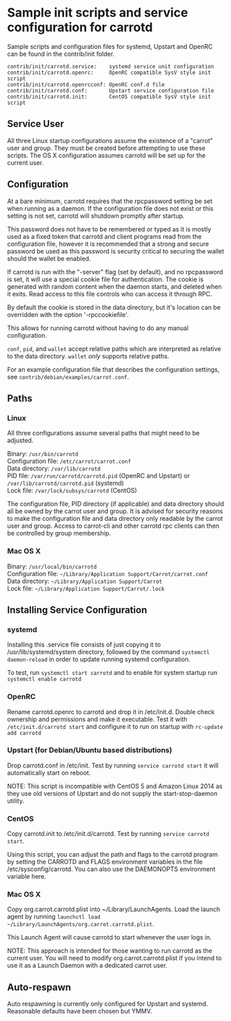 Sample init scripts and service configuration for carrotd
==========================================================

Sample scripts and configuration files for systemd, Upstart and OpenRC
can be found in the contrib/init folder.

    contrib/init/carrotd.service:    systemd service unit configuration
    contrib/init/carrotd.openrc:     OpenRC compatible SysV style init script
    contrib/init/carrotd.openrcconf: OpenRC conf.d file
    contrib/init/carrotd.conf:       Upstart service configuration file
    contrib/init/carrotd.init:       CentOS compatible SysV style init script

Service User
---------------------------------

All three Linux startup configurations assume the existence of a "carrot" user
and group.  They must be created before attempting to use these scripts.
The OS X configuration assumes carrotd will be set up for the current user.

Configuration
---------------------------------

At a bare minimum, carrotd requires that the rpcpassword setting be set
when running as a daemon.  If the configuration file does not exist or this
setting is not set, carrotd will shutdown promptly after startup.

This password does not have to be remembered or typed as it is mostly used
as a fixed token that carrotd and client programs read from the configuration
file, however it is recommended that a strong and secure password be used
as this password is security critical to securing the wallet should the
wallet be enabled.

If carrotd is run with the "-server" flag (set by default), and no rpcpassword is set,
it will use a special cookie file for authentication. The cookie is generated with random
content when the daemon starts, and deleted when it exits. Read access to this file
controls who can access it through RPC.

By default the cookie is stored in the data directory, but it's location can be overridden
with the option '-rpccookiefile'.

This allows for running carrotd without having to do any manual configuration.

`conf`, `pid`, and `wallet` accept relative paths which are interpreted as
relative to the data directory. `wallet` *only* supports relative paths.

For an example configuration file that describes the configuration settings,
see `contrib/debian/examples/carrot.conf`.

Paths
---------------------------------

### Linux

All three configurations assume several paths that might need to be adjusted.

Binary:              `/usr/bin/carrotd`  
Configuration file:  `/etc/carrot/carrot.conf`  
Data directory:      `/var/lib/carrotd`  
PID file:            `/var/run/carrotd/carrotd.pid` (OpenRC and Upstart) or `/var/lib/carrotd/carrotd.pid` (systemd)  
Lock file:           `/var/lock/subsys/carrotd` (CentOS)  

The configuration file, PID directory (if applicable) and data directory
should all be owned by the carrot user and group.  It is advised for security
reasons to make the configuration file and data directory only readable by the
carrot user and group.  Access to carrot-cli and other carrotd rpc clients
can then be controlled by group membership.

### Mac OS X

Binary:              `/usr/local/bin/carrotd`  
Configuration file:  `~/Library/Application Support/Carrot/carrot.conf`  
Data directory:      `~/Library/Application Support/Carrot`  
Lock file:           `~/Library/Application Support/Carrot/.lock`  

Installing Service Configuration
-----------------------------------

### systemd

Installing this .service file consists of just copying it to
/usr/lib/systemd/system directory, followed by the command
`systemctl daemon-reload` in order to update running systemd configuration.

To test, run `systemctl start carrotd` and to enable for system startup run
`systemctl enable carrotd`

### OpenRC

Rename carrotd.openrc to carrotd and drop it in /etc/init.d.  Double
check ownership and permissions and make it executable.  Test it with
`/etc/init.d/carrotd start` and configure it to run on startup with
`rc-update add carrotd`

### Upstart (for Debian/Ubuntu based distributions)

Drop carrotd.conf in /etc/init.  Test by running `service carrotd start`
it will automatically start on reboot.

NOTE: This script is incompatible with CentOS 5 and Amazon Linux 2014 as they
use old versions of Upstart and do not supply the start-stop-daemon utility.

### CentOS

Copy carrotd.init to /etc/init.d/carrotd. Test by running `service carrotd start`.

Using this script, you can adjust the path and flags to the carrotd program by
setting the CARROTD and FLAGS environment variables in the file
/etc/sysconfig/carrotd. You can also use the DAEMONOPTS environment variable here.

### Mac OS X

Copy org.carrot.carrotd.plist into ~/Library/LaunchAgents. Load the launch agent by
running `launchctl load ~/Library/LaunchAgents/org.carrot.carrotd.plist`.

This Launch Agent will cause carrotd to start whenever the user logs in.

NOTE: This approach is intended for those wanting to run carrotd as the current user.
You will need to modify org.carrot.carrotd.plist if you intend to use it as a
Launch Daemon with a dedicated carrot user.

Auto-respawn
-----------------------------------

Auto respawning is currently only configured for Upstart and systemd.
Reasonable defaults have been chosen but YMMV.
